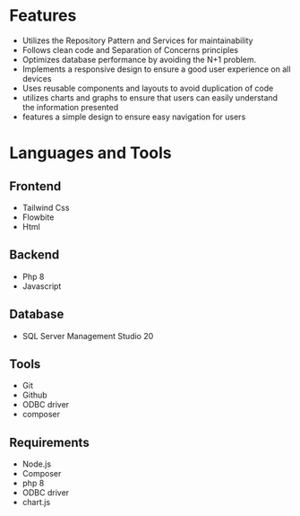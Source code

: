 # Features
- Utilizes the Repository Pattern and Services for maintainability
- Follows clean code and Separation of Concerns principles
- Optimizes database performance by avoiding the N+1 problem.
- Implements a responsive design to ensure a good user experience on all devices
- Uses reusable components and layouts to avoid duplication of code
- utilizes charts and graphs to ensure that users can easily understand the information presented
- features a simple design to ensure easy navigation for users

# Languages and Tools
## Frontend
- Tailwind Css
- Flowbite
- Html

## Backend
- Php 8
- Javascript

## Database
- SQL Server Management Studio 20

## Tools
- Git
- Github
- ODBC driver
- composer
 
## Requirements
- Node.js
- Composer
- php 8
- ODBC driver
- chart.js
